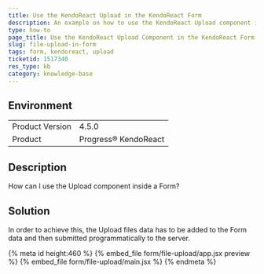 ```yaml
---
title: Use the KendoReact Upload in the KendoReact Form
description: An example on how to use the KendoReact Upload component in the KendoReact Form.
type: how-to
page_title: Use the KendoReact Upload Component in the KendoReact Form - KendoReact Form
slug: file-upload-in-form
tags: form, kendoreact, upload
ticketid: 1517340
res_type: kb
category: knowledge-base
---
```


## Environment

<table>
    <tbody>
	    <tr>
	    	<td>Product Version</td>
	    	<td>4.5.0</td>
	    </tr>
	    <tr>
	    	<td>Product</td>
	    	<td>Progress® KendoReact</td>
	    </tr>
    </tbody>
</table>


## Description

How can I use the Upload component inside a Form?

## Solution

In order to achieve this, the Upload files data has to be added to the Form data and then submitted programmatically to the server.


{% meta id height:460 %}
{% embed_file form/file-upload/app.jsx preview %}
{% embed_file form/file-upload/main.jsx %}
{% endmeta %}
